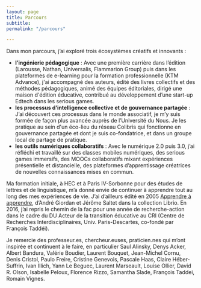 ```yaml
---
layout: page
title: Parcours
subtitle: 
permalink: "/parcours"

---
```

Dans mon parcours, j’ai exploré trois écosystèmes créatifs et innovants :

* **l’ingénierie pédagogique** : Avec une première carrière dans l’édition (Larousse, Nathan, Universalis, Flammarion Group) puis dans les plateformes de e-learning pour la formation professionnelle (KTM Advance), j'ai accompagné des auteurs, édité des livres collectifs et des méthodes pédagogiques, animé des équipes éditoriales, dirigé une maison d'édition éducative, contribué au développement d’une start-up Edtech dans les serious games.
* **les processus d’intelligence collective et de gouvernance partagée** : J’ai découvert ces processus dans le monde associatif, je m’y suis formée de façon plus avancée auprès de l’Université du Nous. Je les pratique au sein d'un éco-lieu du réseau Colibris qui fonctionne en gouvernance partagée et dont je suis co-fondatrice, et dans un groupe local de partage de pratique.
* **les outils numériques collaboratifs** : Avec le numérique 2.0 puis 3.0, j’ai réfléchi et travaillé sur des classes mobiles numériques, des serious games immersifs, des MOOCs collaboratifs mixant expériences présentielle et distancielle, des plateformes d’apprentissage créatrices de nouvelles connaissances mises en commun.

Ma formation initiale, à HEC et à Paris IV-Sorbonne pour des études de lettres et de linguistique, m’a donné envie de continuer à apprendre tout au long des mes expériences de vie. J’ai d’ailleurs édité en 2005 [Apprendre à apprendre](http://librio.net/Albums_Detail.cfm?id=47295), d’André Giordan et Jérôme Saltet dans la collection Librio. En 2016, j’ai repris le chemin de la fac pour une année de recherche-action dans le cadre du DU Acteur de la transition éducative au CRI (Centre de Recherches Interdisciplinaires, Univ. Paris-Descartes, co-fondé par François Taddéi).

Je remercie des professeur.es, chercheur.euses, praticien.nes qui m’ont inspirée et continuent à le faire, en particulier Saul Alinsky, Denys Acker, Albert Bandura, Valérie Boudier, Laurent Bouquet, Jean-Michel Cornu, Denis Cristol, Paulo Freire, Cristine Genevois, Pascale Haas, Claire Héber-Suffrin, Ivan Illich, Yann Le Beguec, Laurent Marseault, Louise Ollier, David R. Olson, Isabelle Peloux, Florence Rizzo, Samantha Slade, François Taddei, Romain Vignes.